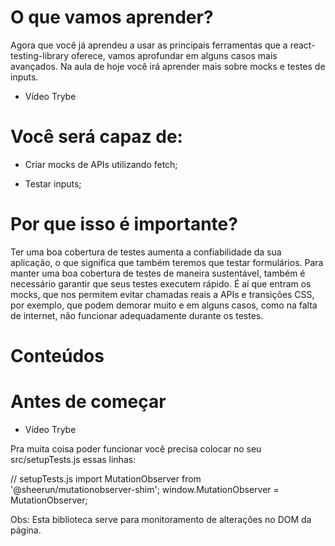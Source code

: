 # O que vamos aprender?
Agora que você já aprendeu a usar as principais ferramentas que a react-testing-library oferece, vamos aprofundar em alguns casos mais avançados. Na aula de hoje você irá aprender mais sobre mocks e testes de inputs.

- Vídeo Trybe

# Você será capaz de:
- Criar mocks de APIs utilizando fetch;

- Testar inputs;

# Por que isso é importante?
Ter uma boa cobertura de testes aumenta a confiabilidade da sua aplicação, o que significa que também teremos que testar formulários. Para manter uma boa cobertura de testes de maneira sustentável, também é necessário garantir que seus testes executem rápido. É aí que entram os mocks, que nos permitem evitar chamadas reais a APIs e transições CSS, por exemplo, que podem demorar muito e em alguns casos, como na falta de internet, não funcionar adequadamente durante os testes.

# Conteúdos

# Antes de começar 
- Vídeo Trybe

Pra muita coisa poder funcionar você precisa colocar no seu src/setupTests.js essas linhas:

// setupTests.js
import MutationObserver from '@sheerun/mutationobserver-shim';
window.MutationObserver = MutationObserver;

Obs: Esta biblioteca serve para monitoramento de alterações no DOM da página.